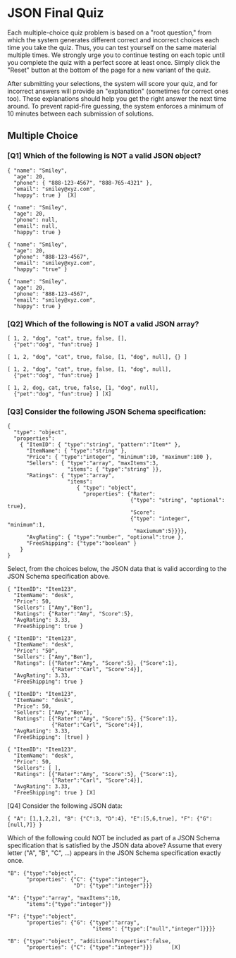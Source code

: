 # JSON Final Quiz

Each multiple-choice quiz problem is based on a "root question," from which the system generates different correct and incorrect choices each time you take the quiz. Thus, you can test yourself on the same material multiple times. We strongly urge you to continue testing on each topic until you complete the quiz with a perfect score at least once. Simply click the "Reset" button at the bottom of the page for a new variant of the quiz.

After submitting your selections, the system will score your quiz, and for incorrect answers will provide an "explanation" (sometimes for correct ones too). These explanations should help you get the right answer the next time around. To prevent rapid-fire guessing, the system enforces a minimum of 10 minutes between each submission of solutions.

## Multiple Choice

### [Q1] Which of the following is NOT a valid JSON object?

```
{ "name": "Smiley",
  "age": 20,
  "phone": { "888-123-4567", "888-765-4321" },
  "email": "smiley@xyz.com",
  "happy": true }  [X]
```

```
{ "name": "Smiley",
  "age": 20,
  "phone": null,
  "email": null,
  "happy": true }
```

```
{ "name": "Smiley",
  "age": 20,
  "phone": "888-123-4567",
  "email": "smiley@xyz.com",
  "happy": "true" }
```

```
{ "name": "Smiley",
  "age": 20,
  "phone": "888-123-4567",
  "email": "smiley@xyz.com",
  "happy": true }
```

### [Q2] Which of the following is NOT a valid JSON array?

```
[ 1, 2, "dog", "cat", true, false, [],
  {"pet":"dog", "fun":true} ]
```

```
[ 1, 2, "dog", "cat", true, false, [1, "dog", null], {} ]
```

```
[ 1, 2, "dog", "cat", true, false, [1, "dog", null],
  {"pet":"dog", "fun":true} ]
```

```
[ 1, 2, dog, cat, true, false, [1, "dog", null],
  {"pet":"dog", "fun":true} ] [X]
```

### [Q3] Consider the following JSON Schema specification:

```
{
  "type": "object",
  "properties":
    { "ItemID": { "type":"string", "pattern":"Item*" },
      "ItemName": { "type":"string" },
      "Price": { "type":"integer", "minimum":10, "maximum":100 },
      "Sellers": { "type":"array", "maxItems":3,
                   "items": { "type":"string" }},
      "Ratings": { "type":"array",
                   "items":
                      { "type": "object",
                        "properties": {"Rater":
                                       {"type": "string", "optional": true},
                                       "Score":
                                       {"type": "integer", "minimum":1,
                                        "maxiumum":5}}}},
      "AvgRating": { "type":"number", "optional":true },
      "FreeShipping": {"type":"boolean" }
    }
}
```

Select, from the choices below, the JSON data that is valid according to the JSON Schema specification above.


```
{ "ItemID": "Item123",
  "ItemName": "desk",
  "Price": 50,
  "Sellers": ["Amy","Ben"],
  "Ratings": {"Rater":"Amy", "Score":5},
  "AvgRating": 3.33,
  "FreeShipping": true }
```
```
{ "ItemID": "Item123",
  "ItemName": "desk",
  "Price": "50",
  "Sellers": ["Amy","Ben"],
  "Ratings": [{"Rater":"Amy", "Score":5}, {"Score":1},
              {"Rater":"Carl", "Score":4}],
  "AvgRating": 3.33,
  "FreeShipping": true }
```
```
{ "ItemID": "Item123",
  "ItemName": "desk",
  "Price": 50,
  "Sellers": ["Amy","Ben"],
  "Ratings": [{"Rater":"Amy", "Score":5}, {"Score":1},
              {"Rater":"Carl", "Score":4}],
  "AvgRating": 3.33,
  "FreeShipping": [true] }
```
```
{ "ItemID": "Item123",
  "ItemName": "desk",
  "Price": 50,
  "Sellers": [ ],
  "Ratings": [{"Rater":"Amy", "Score":5}, {"Score":1},
              {"Rater":"Carl", "Score":4}],
  "AvgRating": 3.33,
  "FreeShipping": true } [X]
```

[Q4] Consider the following JSON data:

```
{ "A": [1,1,2,2], "B": {"C":3, "D":4}, "E":[5,6,true], "F": {"G": [null,7]} }
```

Which of the following could NOT be included as part of a JSON Schema specification that is satisfied by the JSON data above? Assume that every letter ("A", "B", "C", ...) appears in the JSON Schema specification exactly once.

```
"B": {"type":"object",
      "properties": {"C": {"type":"integer"},
                     "D": {"type":"integer"}}}
```
```
"A": {"type":"array", "maxItems":10, 
      "items":{"type":"integer"}}
```
```
"F": {"type":"object",
      "properties": {"G": {"type":"array",
                           "items": {"type":["null","integer"]}}}}
```
```
"B": {"type":"object", "additionalProperties":false,
      "properties": {"C": {"type":"integer"}}}      [X]
```